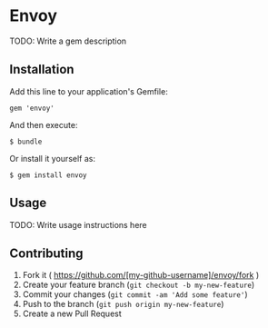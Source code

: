 # Envoy

TODO: Write a gem description

## Installation

Add this line to your application's Gemfile:

    gem 'envoy'

And then execute:


    $ bundle

Or install it yourself as:

    $ gem install envoy

## Usage

TODO: Write usage instructions here

## Contributing

1. Fork it ( https://github.com/[my-github-username]/envoy/fork )
2. Create your feature branch (`git checkout -b my-new-feature`)
3. Commit your changes (`git commit -am 'Add some feature'`)
4. Push to the branch (`git push origin my-new-feature`)
5. Create a new Pull Request
